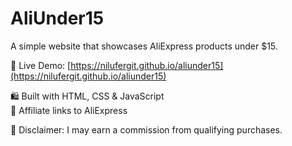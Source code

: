 # AliUnder15

A simple website that showcases AliExpress products under $15.

🔗 Live Demo: [https://nilufergit.github.io/aliunder15](https://nilufergit.github.io/aliunder15)

🛍️ Built with HTML, CSS & JavaScript  
🛒 Affiliate links to AliExpress  

📌 Disclaimer: I may earn a commission from qualifying purchases.
